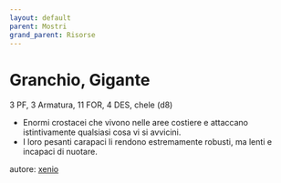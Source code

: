 ```yaml
---
layout: default
parent: Mostri
grand_parent: Risorse 
--- 
```


# Granchio, Gigante
3 PF, 3 Armatura, 11 FOR, 4 DES, chele (d8)  
- Enormi crostacei che vivono nelle aree costiere e attaccano istintivamente qualsiasi cosa vi si avvicini.
- I loro pesanti carapaci li rendono estremamente robusti, ma lenti e incapaci di nuotare.

autore: [xenio](https://xenioinabottle.blogspot.com) 
